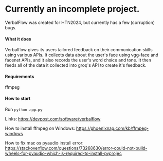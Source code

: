 # Currently an incomplete project.
VerbalFlow was created for HTN2024, but currently has a few (corruption) bugs.

#### What it does
Verbalflow gives its users tailored feedback on their communication skills using various APIs. It collects data about the user's face using vgg-face and facenet APIs, and it also records the user's word choice and tone. It then feeds all of the data it collected into groq's API to create it's feedback.


#### Requirements
ffmpeg


#### How to start
Run `python app.py`

Links:
https://devpost.com/software/verbalflow

How to install ffmpeg on Windows: 
https://phoenixnap.com/kb/ffmpeg-windows

How to fix mac os pyaudio install error:
https://stackoverflow.com/questions/73268630/error-could-not-build-wheels-for-pyaudio-which-is-required-to-install-pyprojec

